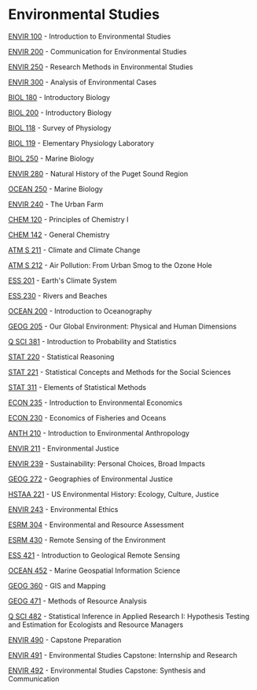 # Environmental Studies

[ENVIR 100](<https://myplan.uw.edu/course/#/courses/ENVIR 100>) - Introduction to Environmental Studies

[ENVIR 200](<https://myplan.uw.edu/course/#/courses/ENVIR 200>) - Communication for Environmental Studies

[ENVIR 250](<https://myplan.uw.edu/course/#/courses/ENVIR 250>) - Research Methods in Environmental Studies

[ENVIR 300](<https://myplan.uw.edu/course/#/courses/ENVIR 300>) - Analysis of Environmental Cases

[BIOL 180](<https://myplan.uw.edu/course/#/courses/BIOL 180>) - Introductory Biology

[BIOL 200](<https://myplan.uw.edu/course/#/courses/BIOL 200>) - Introductory Biology

[BIOL 118](<https://myplan.uw.edu/course/#/courses/BIOL 118>) - Survey of Physiology

[BIOL 119](<https://myplan.uw.edu/course/#/courses/BIOL 119>) - Elementary Physiology Laboratory

[BIOL 250](<https://myplan.uw.edu/course/#/courses/BIOL 250>) - Marine Biology

[ENVIR 280](<https://myplan.uw.edu/course/#/courses/ENVIR 280>) - Natural History of the Puget Sound Region

[OCEAN 250](<https://myplan.uw.edu/course/#/courses/OCEAN 250>) - Marine Biology

[ENVIR 240](<https://myplan.uw.edu/course/#/courses/ENVIR 240>) - The Urban Farm

[CHEM 120](<https://myplan.uw.edu/course/#/courses/CHEM 120>) - Principles of Chemistry I

[CHEM 142](<https://myplan.uw.edu/course/#/courses/CHEM 142>) - General Chemistry

[ATM S 211](<https://myplan.uw.edu/course/#/courses/ATM S 211>) - Climate and Climate Change

[ATM S 212](<https://myplan.uw.edu/course/#/courses/ATM S 212>) - Air Pollution: From Urban Smog to the Ozone Hole

[ESS 201](<https://myplan.uw.edu/course/#/courses/ESS 201>) - Earth's Climate System

[ESS 230](<https://myplan.uw.edu/course/#/courses/ESS 230>) - Rivers and Beaches

[OCEAN 200](<https://myplan.uw.edu/course/#/courses/OCEAN 200>) - Introduction to Oceanography

[GEOG 205](<https://myplan.uw.edu/course/#/courses/GEOG 205>) - Our Global Environment: Physical and Human Dimensions

[Q SCI 381](<https://myplan.uw.edu/course/#/courses/Q SCI 381>) - Introduction to Probability and Statistics

[STAT 220](<https://myplan.uw.edu/course/#/courses/STAT 220>) - Statistical Reasoning

[STAT 221](<https://myplan.uw.edu/course/#/courses/STAT 221>) - Statistical Concepts and Methods for the Social Sciences

[STAT 311](<https://myplan.uw.edu/course/#/courses/STAT 311>) - Elements of Statistical Methods

[ECON 235](<https://myplan.uw.edu/course/#/courses/ECON 235>) - Introduction to Environmental Economics

[ECON 230](<https://myplan.uw.edu/course/#/courses/ECON 230>) - Economics of Fisheries and Oceans

[ANTH 210](<https://myplan.uw.edu/course/#/courses/ANTH 210>) - Introduction to Environmental Anthropology

[ENVIR 211](<https://myplan.uw.edu/course/#/courses/ENVIR 211>) - Environmental Justice

[ENVIR 239](<https://myplan.uw.edu/course/#/courses/ENVIR 239>) - Sustainability: Personal Choices, Broad Impacts

[GEOG 272](<https://myplan.uw.edu/course/#/courses/GEOG 272>) - Geographies of Environmental Justice

[HSTAA 221](<https://myplan.uw.edu/course/#/courses/HSTAA 221>) - US Environmental History: Ecology, Culture, Justice

[ENVIR 243](<https://myplan.uw.edu/course/#/courses/ENVIR 243>) - Environmental Ethics

[ESRM 304](<https://myplan.uw.edu/course/#/courses/ESRM 304>) - Environmental and Resource Assessment

[ESRM 430](<https://myplan.uw.edu/course/#/courses/ESRM 430>) - Remote Sensing of the Environment

[ESS 421](<https://myplan.uw.edu/course/#/courses/ESS 421>) - Introduction to Geological Remote Sensing

[OCEAN 452](<https://myplan.uw.edu/course/#/courses/OCEAN 452>) - Marine Geospatial Information Science

[GEOG 360](<https://myplan.uw.edu/course/#/courses/GEOG 360>) - GIS and Mapping

[GEOG 471](<https://myplan.uw.edu/course/#/courses/GEOG 471>) - Methods of Resource Analysis

[Q SCI 482](<https://myplan.uw.edu/course/#/courses/Q SCI 482>) - Statistical Inference in Applied Research I: Hypothesis Testing and Estimation for Ecologists and Resource Managers

[ENVIR 490](<https://myplan.uw.edu/course/#/courses/ENVIR 490>) - Capstone Preparation

[ENVIR 491](<https://myplan.uw.edu/course/#/courses/ENVIR 491>) - Environmental Studies Capstone: Internship and Research

[ENVIR 492](<https://myplan.uw.edu/course/#/courses/ENVIR 492>) - Environmental Studies Capstone: Synthesis and Communication

